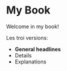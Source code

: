 # My Book

Welcome in my book!

Les troi versions:

- **General headlines**
- Details
- Explanations


